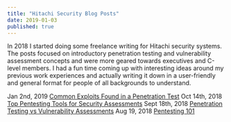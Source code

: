 ```yaml
---
title: "Hitachi Security Blog Posts"
date: 2019-01-03
published: true
---
```


In 2018 I started doing some freelance writing for Hitachi security systems. The posts focused on introductory penetration 
testing and vulnerability assessment concepts and were more geared towards executives and C-level members. I had a fun time 
coming up with interesting ideas around my previous work experiences and actually writing it down in a user-friendly and 
general format for people of all backgrounds to understand. 

Jan 2nd, 2019         [Common Exploits Found in a Penetration Test](https://hitachi-systems-security.com/common-exploits-found-in-a-penetration-test/)
Oct 14th, 2018        [Top Pentesting Tools for Security Assessments](https://hitachi-systems-security.com/best-penetration-testing-tools-for-security-assessments/)
Sept 18th, 2018       [Penetration Testing vs Vulnerability Assessments](https://hitachi-systems-security.com/penetration-testing-vs-vulnerability-assessment/)
Aug 19, 2018          [Pentesting 101](https://hitachi-systems-security.com/pentesting-101-what-to-know-before-conducting-a-pentest/)
